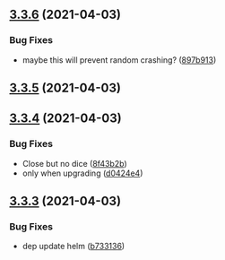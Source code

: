 ## [3.3.6](https://github.com/Badminton-Apps/core/compare/v3.3.5...v3.3.6) (2021-04-03)


### Bug Fixes

* maybe this will prevent random crashing? ([897b913](https://github.com/Badminton-Apps/core/commit/897b913a839e18b9f85f1fe7f249bf3c6fe30555))



## [3.3.5](https://github.com/Badminton-Apps/core/compare/v3.3.4...v3.3.5) (2021-04-03)



## [3.3.4](https://github.com/Badminton-Apps/core/compare/v3.3.3...v3.3.4) (2021-04-03)


### Bug Fixes

* Close but no dice ([8f43b2b](https://github.com/Badminton-Apps/core/commit/8f43b2be58c36c4420d63f938dd567f4c60e9406))
* only when upgrading ([d0424e4](https://github.com/Badminton-Apps/core/commit/d0424e4646e27dad97329fc60d609d65d853f89e))



## [3.3.3](https://github.com/Badminton-Apps/core/compare/v3.3.2...v3.3.3) (2021-04-03)


### Bug Fixes

* dep update helm ([b733136](https://github.com/Badminton-Apps/core/commit/b733136a0087192ad10218709bfc90d3abbc6ff3))



